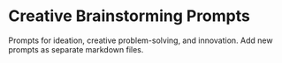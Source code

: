 # Creative Brainstorming Prompts

Prompts for ideation, creative problem-solving, and innovation. Add new prompts as separate markdown files.
